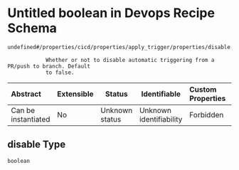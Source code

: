 # Untitled boolean in Devops Recipe Schema

```txt
undefined#/properties/cicd/properties/apply_trigger/properties/disable
```

                Whether or not to disable automatic triggering from a PR/push to branch. Default
                to false.


| Abstract            | Extensible | Status         | Identifiable            | Custom Properties | Additional Properties | Access Restrictions | Defined In                                                        |
| :------------------ | ---------- | -------------- | ----------------------- | :---------------- | --------------------- | ------------------- | ----------------------------------------------------------------- |
| Can be instantiated | No         | Unknown status | Unknown identifiability | Forbidden         | Allowed               | none                | [devops.schema.json\*](devops.schema.json "open original schema") |

## disable Type

`boolean`
